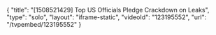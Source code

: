 {
    "title": "[1508521429] Top US Officials Pledge Crackdown on Leaks",
    "type": "solo",
    "layout": "iframe-static",
    "videoId": "123195552",
    "url": "\/tvpembed\/123195552"
}
